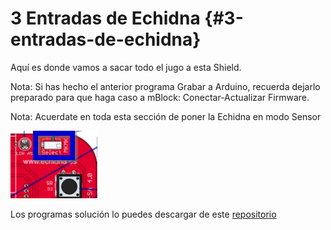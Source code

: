 # 3 Entradas de Echidna {#3-entradas-de-echidna}

Aquí es donde vamos a sacar todo el jugo a esta Shield.

Nota: Si has hecho el anterior programa Grabar a Arduino, recuerda dejarlo preparado para que haga caso a mBlock:  Conectar-Actualizar Firmware.

Nota: Acuerdate en toda esta sección de poner la Echidna en modo Sensor

![](/images/image4.png)

Los programas solución lo puedes descargar de este [repositorio](https://www.google.com/url?q=https://drive.google.com/drive/folders/1pXcRUqMM7q_UK0QhILd9QwLe8KtPCM5m?usp%3Dsharing&sa=D&ust=1513946282847000&usg=AFQjCNHZMNrtgAiR1B5_-RYaSKYpcsL1zQ)